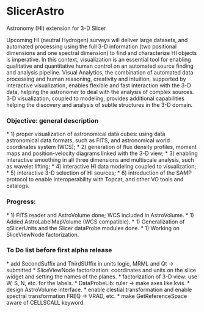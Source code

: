 # SlicerAstro
Astronomy (HI) extension for 3-D Slicer

Upcoming HI (neutral Hydrogen) surveys will deliver large datasets, and automated processing using the full 3-D information (two positional dimensions and one spectral dimension) to find and characterize HI objects is imperative. In this context, visualization is an essential tool for enabling qualitative and quantitative human control on an automated source finding and analysis pipeline. Visual Analytics, the combination of automated data processing and human reasoning, creativity and intuition, supported by interactive visualization, enables flexible and fast interaction with the 3-D data, helping the astronomer to deal with the analysis of complex sources. 3-D visualization, coupled to modeling, provides additional capabilities helping the discovery and analysis of subtle structures in the 3-D domain.

<h3> Objective: general description</h3>
* 1) proper visualization of astronomical data cubes: using data astronomical data formats, such as FITS, and astronomical world coordinates system (WCS);
* 2) generation of flux density profiles, moment maps and position-velocity diagrams linked with the 3-D view;
* 3) enabling interactive smoothing in all three dimensions and multiscale analysis, such as wavelet lifting;
* 4) interactive HI data modeling coupled to visualization;
* 5) interactive 3-D selection of HI sources;
* 6) introduction of the SAMP protocol to enable interoperability with Topcat, and other VO tools and catalogs.
</div>

<h3> Progress:  </h3>
* 1) FITS reader and AstroVolume done; WCS included in AstroVolume. 
* 1) Added AstroLabelMapVolume (WCS compatible).
* 1) Generalization of qSlicerUnits and the Slicer dataProbe modules done.
* 1) Working on SliceViewNode factorization.
</div>

<h3> To Do list before first alpha release  </h3>
* add SecondSuffix and ThirdSUffix in units logic, MRML and Qt -> submitted
* SliceViewNode factorization: coordinates and units on the slice widget and setting the names of the planes.
* factorization of 3-D view:  use W, S, N, etc. for the labels.
* DataProbeLib: ruler -> make axes like kvis.
* design AstroVolume interface.
* enable clestial transformation and enable spectral transformation FREQ -> VRAD, etc.
* make GetReferenceSpace aware of CELLSCALL keyword.
</div>

